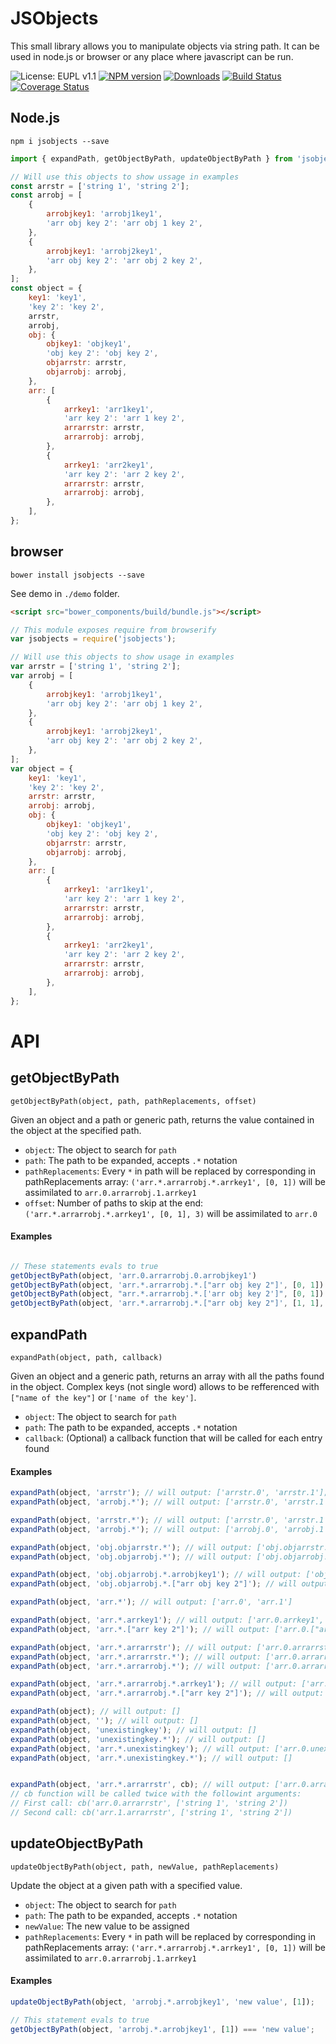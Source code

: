 JSObjects
=========

This small library allows you to manipulate objects via string path. It can be used in node.js or browser or any place where javascript can be run.

![License: EUPL v1.1](http://img.shields.io/badge/License-EUPL_v1.1-blue.svg?style=flat)
[![NPM version](http://img.shields.io/npm/v/jsobjects.svg?style=flat)](https://npmjs.org/package/jsobjects)
[![Downloads](http://img.shields.io/npm/dm/jsobjects.svg?style=flat)](https://npmjs.org/package/jsobjects)
[![Build Status](https://travis-ci.org/appfeel/jsobjects.svg?branch=master)](https://travis-ci.org/appfeel/jsobjects)
[![Coverage Status](https://coveralls.io/repos/github/appfeel/jsobjects/badge.svg)](https://coveralls.io/github/appfeel/jsobjects)


## Node.js

```
npm i jsobjects --save
```

```js
import { expandPath, getObjectByPath, updateObjectByPath } from 'jsobjects';

// Will use this objects to show ussage in examples
const arrstr = ['string 1', 'string 2'];
const arrobj = [
    {
        arrobjkey1: 'arrobj1key1',
        'arr obj key 2': 'arr obj 1 key 2',
    },
    {
        arrobjkey1: 'arrobj2key1',
        'arr obj key 2': 'arr obj 2 key 2',
    },
];
const object = {
    key1: 'key1',
    'key 2': 'key 2',
    arrstr,
    arrobj,
    obj: {
        objkey1: 'objkey1',
        'obj key 2': 'obj key 2',
        objarrstr: arrstr,
        objarrobj: arrobj,
    },
    arr: [
        {
            arrkey1: 'arr1key1',
            'arr key 2': 'arr 1 key 2',
            arrarrstr: arrstr,
            arrarrobj: arrobj,
        },
        {
            arrkey1: 'arr2key1',
            'arr key 2': 'arr 2 key 2',
            arrarrstr: arrstr,
            arrarrobj: arrobj,
        },
    ],
};
```

## browser

```
bower install jsobjects --save
```

See demo in `./demo` folder.

```html
<script src="bower_components/build/bundle.js"></script>
```

```js
// This module exposes require from browserify
var jsobjects = require('jsobjects');

// Will use this objects to show usage in examples
var arrstr = ['string 1', 'string 2'];
var arrobj = [
    {
        arrobjkey1: 'arrobj1key1',
        'arr obj key 2': 'arr obj 1 key 2',
    },
    {
        arrobjkey1: 'arrobj2key1',
        'arr obj key 2': 'arr obj 2 key 2',
    },
];
var object = {
    key1: 'key1',
    'key 2': 'key 2',
    arrstr: arrstr,
    arrobj: arrobj,
    obj: {
        objkey1: 'objkey1',
        'obj key 2': 'obj key 2',
        objarrstr: arrstr,
        objarrobj: arrobj,
    },
    arr: [
        {
            arrkey1: 'arr1key1',
            'arr key 2': 'arr 1 key 2',
            arrarrstr: arrstr,
            arrarrobj: arrobj,
        },
        {
            arrkey1: 'arr2key1',
            'arr key 2': 'arr 2 key 2',
            arrarrstr: arrstr,
            arrarrobj: arrobj,
        },
    ],
};
```

# API

## getObjectByPath
`getObjectByPath(object, path, pathReplacements, offset)`

Given an object and a path or generic path, returns the value contained in the object at the specified path.

- `object`: The object to search for `path`
- `path`: The path to be expanded, accepts `.*` notation
- `pathReplacements`: Every `*` in path will be replaced by corresponding in pathReplacements array: `('arr.*.arrarrobj.*.arrkey1', [0, 1])` will be assimilated to `arr.0.arrarrobj.1.arrkey1`
- `offset`: Number of paths to skip at the end: `('arr.*.arrarrobj.*.arrkey1', [0, 1], 3)` will be assimilated to `arr.0`

#### Examples

```js

// These statements evals to true
getObjectByPath(object, 'arr.0.arrarrobj.0.arrobjkey1')                   === object.arr[0].arrarrobj[0].arrobjkey1;
getObjectByPath(object, 'arr.*.arrarrobj.*.["arr obj key 2"]', [0, 1])    === object.arr[0].arrarrobj[1]['arr obj key 2'];
getObjectByPath(object, "arr.*.arrarrobj.*.['arr obj key 2']", [0, 1])    === object.arr[0].arrarrobj[1]['arr obj key 2'];
getObjectByPath(object, 'arr.*.arrarrobj.*.["arr obj key 2"]', [1, 1], 1) === object.arr[1].arrarrobj[1];
```


## expandPath
`expandPath(object, path, callback)`

Given an object and a generic path, returns an array with all the paths found in the object.
Complex keys (not single word) allows to be refferenced with `["name of the key"]` or `['name of the key']`.

- `object`: The object to search for `path`
- `path`: The path to be expanded, accepts `.*` notation
- `callback`: (Optional) a callback function that will be called for each entry found


#### Examples

```js
expandPath(object, 'arrstr'); // will output: ['arrstr.0', 'arrstr.1'];
expandPath(object, 'arrobj.*'); // will output: ['arrstr.0', 'arrstr.1'];

expandPath(object, 'arrstr.*'); // will output: ['arrstr.0', 'arrstr.1']
expandPath(object, 'arrobj.*'); // will output: ['arrobj.0', 'arrobj.1']

expandPath(object, 'obj.objarrstr.*'); // will output: ['obj.objarrstr.0', 'obj.objarrstr.1']
expandPath(object, 'obj.objarrobj.*'); // will output: ['obj.objarrobj.0', 'obj.objarrobj.1']

expandPath(object, 'obj.objarrobj.*.arrobjkey1'); // will output: ['obj.objarrobj.0.arrobjkey1', 'obj.objarrobj.1.arrobjkey1']
expandPath(object, 'obj.objarrobj.*.["arr obj key 2"]'); // will output: ['obj.objarrobj.0.["arr obj key 2"]', 'obj.objarrobj.1.["arr obj key 2"]']

expandPath(object, 'arr.*'); // will output: ['arr.0', 'arr.1']

expandPath(object, 'arr.*.arrkey1'); // will output: ['arr.0.arrkey1', 'arr.1.arrkey1']
expandPath(object, 'arr.*.["arr key 2"]'); // will output: ['arr.0.["arr key 2"]', 'arr.1.["arr key 2"]']

expandPath(object, 'arr.*.arrarrstr'); // will output: ['arr.0.arrarrstr', 'arr.1.arrarrstr']
expandPath(object, 'arr.*.arrarrstr.*'); // will output: ['arr.0.arrarrstr.0', 'arr.0.arrarrstr.1', 'arr.1.arrarrstr.0', 'arr.1.arrarrstr.1']
expandPath(object, 'arr.*.arrarrobj.*'); // will output: ['arr.0.arrarrobj.0', 'arr.0.arrarrobj.1', 'arr.1.arrarrobj.0', 'arr.1.arrarrobj.1']

expandPath(object, 'arr.*.arrarrobj.*.arrkey1'); // will output: ['arr.0.arrarrobj.0.arrkey1', 'arr.0.arrarrobj.1.arrkey1', 'arr.1.arrarrobj.0.arrkey1', 'arr.1.arrarrobj.1.arrkey1']
expandPath(object, 'arr.*.arrarrobj.*.["arr key 2"]'); // will output: ['arr.0.arrarrobj.0.["arr key 2"]', 'arr.0.arrarrobj.1.["arr key 2"]', 'arr.1.arrarrobj.0.["arr key 2"]', 'arr.1.arrarrobj["arr key 2"]']));

expandPath(object); // will output: []
expandPath(object, ''); // will output: []
expandPath(object, 'unexistingkey'); // will output: []
expandPath(object, 'unexistingkey.*'); // will output: []
expandPath(object, 'arr.*.unexistingkey'); // will output: ['arr.0.unexistingkey', 'arr.1.unexistingkey']
expandPath(object, 'arr.*.unexistingkey.*'); // will output: []


expandPath(object, 'arr.*.arrarrstr', cb); // will output: ['arr.0.arrarrstr', 'arr.1.arrarrstr']
// cb function will be called twice with the followint arguments:
// First call: cb('arr.0.arrarrstr', ['string 1', 'string 2'])
// Second call: cb('arr.1.arrarrstr', ['string 1', 'string 2'])
```

## updateObjectByPath
`updateObjectByPath(object, path, newValue, pathReplacements)`

Update the object at a given path with a specified value.

- `object`: The object to search for `path`
- `path`: The path to be expanded, accepts `.*` notation
- `newValue`: The new value to be assigned
- `pathReplacements`: Every `*` in path will be replaced by corresponding in pathReplacements array: `('arr.*.arrarrobj.*.arrkey1', [0, 1])` will be assimilated to `arr.0.arrarrobj.1.arrkey1`

#### Examples

```js
updateObjectByPath(object, 'arrobj.*.arrobjkey1', 'new value', [1]);

// This statement evals to true
getObjectByPath(object, 'arrobj.*.arrobjkey1', [1]) === 'new value';
```

